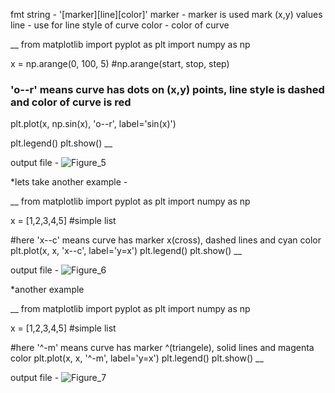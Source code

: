 fmt string - '[marker][line][color]'
marker - marker is used mark (x,y) values
line - use for line style of curve
color - color of curve

__ from matplotlib import pyplot as plt
import numpy as np

x = np.arange(0, 100, 5)  #np.arange(start, stop, step)

### 'o--r' means curve has dots on (x,y) points, line style is dashed and color of curve is red
plt.plot(x, np.sin(x), 'o--r', label='sin(x)')

plt.legend()
plt.show() __

output file - 
![Figure_5](https://user-images.githubusercontent.com/100432854/159161287-317798c2-5890-4c29-902f-97bed58a076a.png)


*lets take another example - 

__ from matplotlib import pyplot as plt
import numpy as np
 
x = [1,2,3,4,5] #simple list

#here 'x--c' means curve has marker x(cross), dashed lines and cyan color
plt.plot(x, x, 'x--c', label='y=x')
plt.legend()
plt.show() __

output file - 
![Figure_6](https://user-images.githubusercontent.com/100432854/159161761-5182ea84-6347-42f2-906a-e1e884b5a5a8.png)

*another example

__ from matplotlib import pyplot as plt
import numpy as np
 
x = [1,2,3,4,5] #simple list

#here '^-m' means curve has marker ^(triangele), solid lines and magenta color
plt.plot(x, x, '^-m', label='y=x')
plt.legend()
plt.show() __

output file - 
![Figure_7](https://user-images.githubusercontent.com/100432854/159162044-b072f4a3-236b-45ef-93b3-64ff3a321a60.png)

